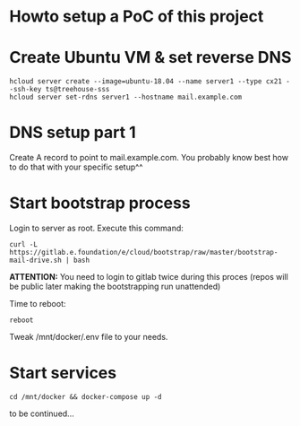 # Howto setup a PoC of this project

# Create Ubuntu VM & set reverse DNS
```shell
hcloud server create --image=ubuntu-18.04 --name server1 --type cx21 --ssh-key ts@treehouse-sss
hcloud server set-rdns server1 --hostname mail.example.com
```

# DNS setup part 1
Create A record to point to mail.example.com.
You probably know best how to do that with your specific setup^^

# Start bootstrap process
Login to server as root. Execute this command:

```shell
curl -L https://gitlab.e.foundation/e/cloud/bootstrap/raw/master/bootstrap-mail-drive.sh | bash
```

**ATTENTION:**
You need to login to gitlab twice during this proces
(repos will be public later making the bootstrapping run unattended)

Time to reboot:
```shell
reboot
```

Tweak /mnt/docker/.env file to your needs.

# Start services
```shell
cd /mnt/docker && docker-compose up -d
```

to be continued...
